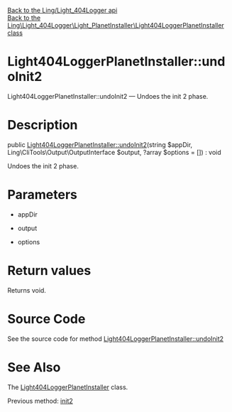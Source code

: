 [Back to the Ling/Light_404Logger api](https://github.com/lingtalfi/Light_404Logger/blob/master/doc/api/Ling/Light_404Logger.md)<br>
[Back to the Ling\Light_404Logger\Light_PlanetInstaller\Light404LoggerPlanetInstaller class](https://github.com/lingtalfi/Light_404Logger/blob/master/doc/api/Ling/Light_404Logger/Light_PlanetInstaller/Light404LoggerPlanetInstaller.md)


Light404LoggerPlanetInstaller::undoInit2
================



Light404LoggerPlanetInstaller::undoInit2 — Undoes the init 2 phase.




Description
================


public [Light404LoggerPlanetInstaller::undoInit2](https://github.com/lingtalfi/Light_404Logger/blob/master/doc/api/Ling/Light_404Logger/Light_PlanetInstaller/Light404LoggerPlanetInstaller/undoInit2.md)(string $appDir, Ling\CliTools\Output\OutputInterface $output, ?array $options = []) : void




Undoes the init 2 phase.




Parameters
================


- appDir

    

- output

    

- options

    


Return values
================

Returns void.








Source Code
===========
See the source code for method [Light404LoggerPlanetInstaller::undoInit2](https://github.com/lingtalfi/Light_404Logger/blob/master/Light_PlanetInstaller/Light404LoggerPlanetInstaller.php#L40-L49)


See Also
================

The [Light404LoggerPlanetInstaller](https://github.com/lingtalfi/Light_404Logger/blob/master/doc/api/Ling/Light_404Logger/Light_PlanetInstaller/Light404LoggerPlanetInstaller.md) class.

Previous method: [init2](https://github.com/lingtalfi/Light_404Logger/blob/master/doc/api/Ling/Light_404Logger/Light_PlanetInstaller/Light404LoggerPlanetInstaller/init2.md)<br>

